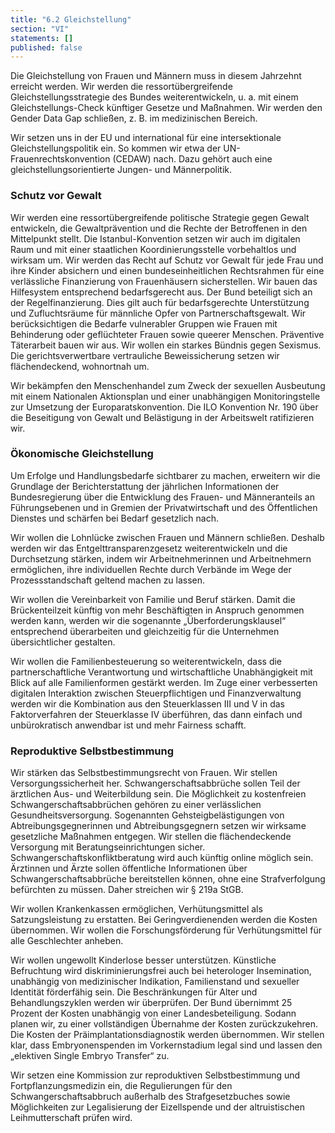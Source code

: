```yaml
---
title: "6.2 Gleichstellung"
section: "VI"
statements: []
published: false
---
```


Die Gleichstellung von Frauen und Männern muss in diesem Jahrzehnt erreicht werden. Wir werden die ressortübergreifende Gleichstellungsstrategie des Bundes weiterentwickeln, u. a. mit einem Gleichstellungs-Check künftiger Gesetze und Maßnahmen. Wir werden den Gender Data Gap schließen, z. B. im medizinischen Bereich.

Wir setzen uns in der EU und international für eine intersektionale Gleichstellungspolitik ein. So kommen wir etwa der UN-Frauenrechtskonvention (CEDAW) nach. Dazu gehört auch eine gleichstellungsorientierte Jungen- und Männerpolitik.

### Schutz vor Gewalt

Wir werden eine ressortübergreifende politische Strategie gegen Gewalt entwickeln, die Gewaltprävention und die Rechte der Betroffenen in den Mittelpunkt stellt. Die Istanbul-Konvention setzen wir auch im digitalen Raum und mit einer staatlichen Koordinierungsstelle vorbehaltlos und wirksam um. Wir werden das Recht auf Schutz vor Gewalt für jede Frau und ihre Kinder absichern und einen bundeseinheitlichen Rechtsrahmen für eine verlässliche Finanzierung von Frauenhäusern sicherstellen. Wir bauen das Hilfesystem entsprechend bedarfsgerecht aus. Der Bund beteiligt sich an der Regelfinanzierung. Dies gilt auch für bedarfsgerechte Unterstützung und Zufluchtsräume für männliche Opfer von Partnerschaftsgewalt. Wir berücksichtigen die Bedarfe vulnerabler Gruppen wie Frauen mit Behinderung oder geflüchteter Frauen sowie queerer Menschen. Präventive Täterarbeit bauen wir aus. Wir wollen ein starkes Bündnis gegen Sexismus. Die gerichtsverwertbare vertrauliche Beweissicherung setzen wir flächendeckend, wohnortnah um.

Wir bekämpfen den Menschenhandel zum Zweck der sexuellen Ausbeutung mit einem Nationalen Aktionsplan und einer unabhängigen Monitoringstelle zur Umsetzung der Europaratskonvention. Die ILO Konvention Nr. 190 über die Beseitigung von Gewalt und Belästigung in der Arbeitswelt ratifizieren wir.

### Ökonomische Gleichstellung

Um Erfolge und Handlungsbedarfe sichtbarer zu machen, erweitern wir die Grundlage der Berichterstattung der jährlichen Informationen der Bundesregierung über die Entwicklung des Frauen- und Männeranteils an Führungsebenen und in Gremien der Privatwirtschaft und des Öffentlichen Dienstes und schärfen bei Bedarf gesetzlich nach.

Wir wollen die Lohnlücke zwischen Frauen und Männern schließen. Deshalb werden wir das Entgelttransparenzgesetz weiterentwickeln und die Durchsetzung stärken, indem wir Arbeitnehmerinnen und Arbeitnehmern ermöglichen, ihre individuellen Rechte durch Verbände im Wege der Prozessstandschaft geltend machen zu lassen.

Wir wollen die Vereinbarkeit von Familie und Beruf stärken. Damit die Brückenteilzeit künftig von mehr Beschäftigten in Anspruch genommen werden kann, werden wir die sogenannte „Überforderungsklausel“ entsprechend überarbeiten und gleichzeitig für die Unternehmen übersichtlicher gestalten.

Wir wollen die Familienbesteuerung so weiterentwickeln, dass die partnerschaftliche Verantwortung und wirtschaftliche Unabhängigkeit mit Blick auf alle Familienformen gestärkt werden. Im Zuge einer verbesserten digitalen Interaktion zwischen Steuerpflichtigen und Finanzverwaltung werden wir die Kombination aus den Steuerklassen III und V in das Faktorverfahren der Steuerklasse IV überführen, das dann einfach und unbürokratisch anwendbar ist und mehr Fairness schafft.

### Reproduktive Selbstbestimmung

Wir stärken das Selbstbestimmungsrecht von Frauen. Wir stellen Versorgungssicherheit her. Schwangerschaftsabbrüche sollen Teil der ärztlichen Aus- und Weiterbildung sein. Die Möglichkeit zu kostenfreien Schwangerschaftsabbrüchen gehören zu einer verlässlichen Gesundheitsversorgung. Sogenannten Gehsteigbelästigungen von Abtreibungsgegnerinnen und Abtreibungsgegnern setzen wir wirksame gesetzliche Maßnahmen entgegen. Wir stellen die flächendeckende Versorgung mit Beratungseinrichtungen sicher. Schwangerschaftskonfliktberatung wird auch künftig online möglich sein. Ärztinnen und Ärzte sollen öffentliche Informationen über Schwangerschaftsabbrüche bereitstellen können, ohne eine Strafverfolgung befürchten zu müssen. Daher streichen wir § 219a StGB.

Wir wollen Krankenkassen ermöglichen, Verhütungsmittel als Satzungsleistung zu erstatten. Bei Geringverdienenden werden die Kosten übernommen. Wir wollen die Forschungsförderung für Verhütungsmittel für alle Geschlechter anheben.

Wir wollen ungewollt Kinderlose besser unterstützen. Künstliche Befruchtung wird diskriminierungsfrei auch bei heterologer Insemination, unabhängig von medizinischer Indikation, Familienstand und sexueller Identität förderfähig sein. Die Beschränkungen für Alter und Behandlungszyklen werden wir überprüfen. Der Bund übernimmt 25 Prozent der Kosten unabhängig von einer Landesbeteiligung. Sodann planen wir, zu einer vollständigen Übernahme der Kosten zurückzukehren. Die Kosten der Präimplantationsdiagnostik werden übernommen. Wir stellen klar, dass Embryonenspenden im Vorkernstadium legal sind und lassen den „elektiven Single Embryo Transfer“ zu.

Wir setzen eine Kommission zur reproduktiven Selbstbestimmung und Fortpflanzungsmedizin ein, die Regulierungen für den Schwangerschaftsabbruch außerhalb des Strafgesetzbuches sowie Möglichkeiten zur Legalisierung der Eizellspende und der altruistischen Leihmutterschaft prüfen wird.
